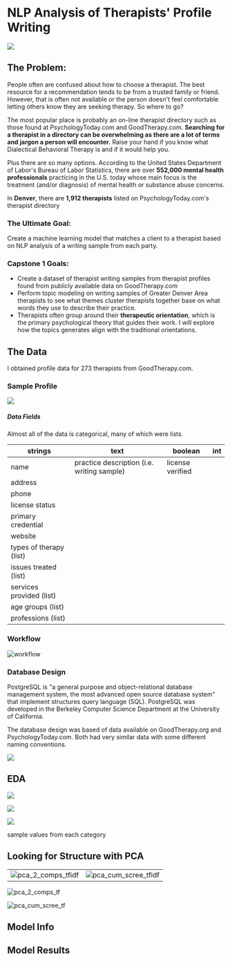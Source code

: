 # NLP Analysis of Therapists' Profile Writing

![](img/banner-head-shade.png)

## The Problem: 

People often are confused about how to choose a therapist. The best resource for a recommendation tends to be from a trusted family or friend. However, that is often not available or the person doesn't feel comfortable letting others know they are seeking therapy. So where to go? 

The most popular place is probably an on-line therapist directory such as those found at PsychologyToday.com and GoodTherapy.com.  **Searching for a therapist in a directory can be overwhelming as there are a lot of terms and jargon a person will encounter.**  Raise your hand if you know what Dialectical Behavioral Therapy is and if it would help you.

Plus there are so many options. According to the United States Department of Labor's Bureau of Labor Statistics, there are over **552,000 mental health professionals** practicing in the U.S. today whose main focus is the treatment (and/or diagnosis) of mental health or substance abuse concerns.

In **Denver**, there are **1,912 therapists** listed on PsychologyToday.com's therapist directory

### The Ultimate Goal: 

Create a machine learning model that matches a client to a therapist based on NLP analysis of a writing sample from each party.

### Capstone 1 Goals:

- Create a dataset of therapist writing samples from therapist profiles found from publicly available data on GoodTherapy.com
- Perform topic modeling on writing samples of Greater Denver Area therapists to see what themes cluster therapists together base on what words they use to describe their practice.
- Therapists often group around their **therapeutic orientation**, which is the primary psychological theory that guides their work. I will explore how the topics generates align with the traditional orientations.

## The Data

I obtained profile data for 273 therapists from GoodTherapy.com. 

### Sample Profile

![](img/profile_example.png)



##### Data Fields

Almost all of the data is categorical, many of which were lists.

| strings                  | text                                       | boolean          | int  |
| ------------------------ | ------------------------------------------ | ---------------- | ---- |
| name                     | practice description (i.e. writing sample) | license verified |      |
| address                  |                                            |                  |      |
| phone                    |                                            |                  |      |
| license status           |                                            |                  |      |
| primary credential       |                                            |                  |      |
| website                  |                                            |                  |      |
| types of therapy (list)  |                                            |                  |      |
| issues treated (list)    |                                            |                  |      |
| services provided (list) |                                            |                  |      |
| age groups (list)        |                                            |                  |      |
| professions (list)       |                                            |                  |      |

### Workflow

![workflow](img/workflow.png)

### Database Design

PostgreSQL is "a general purpose and object-relational database management system, the most advanced open source database system" that implement structures query language (SQL).  PostgreSQL was developed in the Berkeley Computer Science Department at the University of California.

The database design was based of data available on GoodTherapy.org and PsychologyToday.com. Both had very similar data with some different naming conventions. 

![](img/TherapistFitterSchema.png)





## EDA

![](img/data_vis/word_count_hist.png)

![](img/data_vis/uniques_per_category.png)

![](img/data_vis/website_bar.png)







sample values from each category

## Looking for Structure with PCA

|                                                          |                                                              |
| -------------------------------------------------------- | ------------------------------------------------------------ |
| ![pca_2_comps_tfidf](img/data_vis/pca_2_comps_tfidf.png) | ![pca_cum_scree_tfidf](img/data_vis/pca_cum_scree_tfidf.png) |







![pca_2_comps_tf](img/data_vis/pca_2_comps_tf.png)



![pca_cum_scree_tf](img/data_vis/pca_cum_scree_tf.png)

## Model Info

## Model Results